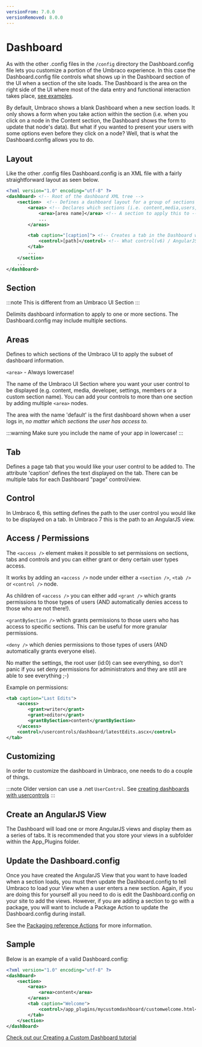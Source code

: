 ```yaml
---
versionFrom: 7.0.0
versionRemoved: 8.0.0
---
```


# Dashboard

As with the other .config files in the `/config` directory the Dashboard.config file lets you customize a portion of the Umbraco experience. In this case the Dashboard.config file controls what shows up in the Dashboard section of the UI when a section of the site loads. The Dashboard is the area on the right side of the UI where most of the data entry and functional interaction takes place, [see examples](../../../Extending/Dashboards/index.md).

By default, Umbraco shows a blank Dashboard when a new section loads. It only shows a form when you take action within the section (i.e. when you click on a node in the Content section, the Dashboard shows the form to update that node's data). But what if you wanted to present your users with some options even before they click on a node?  Well, that is what the Dashboard.config allows you to do.

## Layout

Like the other .config files Dashboard.config is an XML file with a fairly straightforward layout as seen below.

```xml
<?xml version="1.0" encoding="utf-8" ?>
<dashBoard> <!-- Root of the dashboard XML tree -->
    <section>  <!-- Defines a dashboard layout for a group of sections -->
        <areas> <!-- Declares which sections (i.e. content,media,users,[your own]-->
            <area>[area name]</area> <!-- A section to apply this to -->
            ...
        </areas>

        <tab caption="[caption]"> <!-- Creates a tab in the Dashboard with the assigned caption -->
            <control>[path]</control> <!-- What control(v6) / AngularJS View (v7) to load in that tab -->
        </tab>
        ...
    </section>
    ...
</dashBoard>
```

## Section

:::note
This is different from an Umbraco UI Section
:::

Delimits dashboard information to apply to one or more sections. The Dashboard.config may include multiple sections.

## Areas

Defines to which sections of the Umbraco UI to apply the subset of dashboard information.

`<area>` - Always lowercase!

The name of the Umbraco UI Section where you want your user control to be displayed (e.g. content, media, developer, settings, members or a custom section name). You can add your controls to more than one section by adding multiple `<area>` nodes.

The area with the name 'default' is the first dashboard shown when a user logs in, *no matter which sections the user has access to.*

:::warning
Make sure you include the name of your app in lowercase!
:::

## Tab

Defines a page tab that you would like your user control to be added to. The attribute 'caption' defines the text displayed on the tab.  There can be multiple tabs for each Dashboard "page" control/view.

## Control

In Umbraco 6, this setting defines the path to the user control you would like to be displayed on a tab.
In Umbraco 7 this is the path to an AngularJS view.

## Access / Permissions

The `<access />` element makes it possible to set permissions on sections, tabs and controls and you can either grant or deny certain user types access.

It works by adding an `<access />` node under either a `<section />`, `<tab />` or `<control />` node.

As children of `<access />` you can either add `<grant />` which grants permissions to those types of users (AND automatically denies access to those who are not there!).

`<grantBySection />` which grants permissions to those users who has access to specific sections. This can be useful for more granular permissions.

`<deny />` which denies permissions to those types of users (AND automatically grants everyone else).

No matter the settings, the root user (id:0) can see everything, so don't panic if you set deny permissions for administrators and they are still are able to see everything ;-)

Example on permissions:

```xml
<tab caption="Last Edits">
    <access>
        <grant>writer</grant>
        <grant>editor</grant>
        <grantBySection>content</grantBySection>
    </access>
    <control>/usercontrols/dashboard/latestEdits.ascx</control>
</tab>
```

## Customizing

In order to customize the dashboard in Umbraco, one needs to do a couple of things.

:::note
Older version can use a .net `UserControl`. See [creating dashboards with usercontrols](index-v6.md)
:::

## Create an AngularJS View

The Dashboard will load one or more AngularJS views and display them as a series of tabs. It is recommended that you store your views in a subfolder within the App_Plugins folder.

## Update the Dashboard.config

Once you have created the AngularJS View that you want to have loaded when a section loads, you must then update the Dashboard.config to tell Umbraco to load your View when a user enters a new section. Again, if you are doing this for yourself all you need to do is edit the Dashboard.config on your site to add the views. However, if you are adding a section to go with a package, you will want to include a Package Action to update the Dashboard.config during install.

See the [Packaging reference Actions](../../../Extending/Packages/package-actions.md) for more information.

## Sample

Below is an example of a valid Dashboard.config:

```xml
<?xml version="1.0" encoding="utf-8" ?>
<dashBoard>
    <section>
        <areas>
            <area>content</area>
        </areas>
        <tab caption="Welcome">
            <control>/app_plugins/mycustomdashboard/customwelcome.html</control>
        </tab>
    </section>
</dashBoard>
```

[Check out our Creating a Custom Dashboard tutorial](../../../Tutorials/Creating-a-Custom-Dashboard/index.md)
